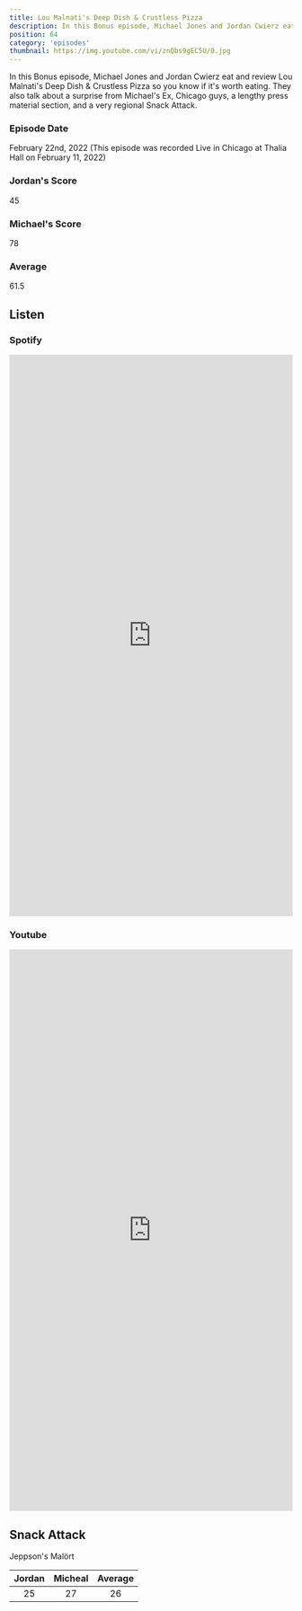 ```yaml
---
title: Lou Malnati's Deep Dish & Crustless Pizza
description: In this Bonus episode, Michael Jones and Jordan Cwierz eat and review Lou Malnati's Deep Dish & Crustless Pizza so you know if it's worth eating.
position: 64
category: 'episodes'
thumbnail: https://img.youtube.com/vi/znQbs9gEC5U/0.jpg
---
```


In this Bonus episode, Michael Jones and Jordan Cwierz eat and review Lou Malnati's Deep Dish & Crustless Pizza so you know if it's worth eating.
They also talk about a surprise from Michael's Ex, Chicago guys, a lengthy press material section, and a very regional Snack Attack.


### Episode Date

February 22nd, 2022 (This episode was recorded Live in Chicago at Thalia Hall on February 11, 2022)

### Jordan's Score

45

### Michael's Score

78

### Average

61.5

## Listen

### Spotify

<iframe 
    src="https://open.spotify.com/embed-podcast/episode/1kMlD7szT55vOzRvruutwR" 
    loading="lazy" 
    style="border: 0; width: 100%; height: 25vh;" allow="encrypted-media"
></iframe>


### Youtube

<iframe 
    src="https://www.youtube.com/embed/znQbs9gEC5U" 
    loading="lazy" 
    style="border: 0; width: 100%; height: 25vh;"  
    title="YouTube video player" 
    frameborder="0" 
    allow="accelerometer; autoplay; clipboard-write; encrypted-media; gyroscope; picture-in-picture"
></iframe>


## Snack Attack

Jeppson's Malört

| Jordan | Micheal | Average |
| :----: | :-----: | :-----: |
|   25   |   27    |   26    |
